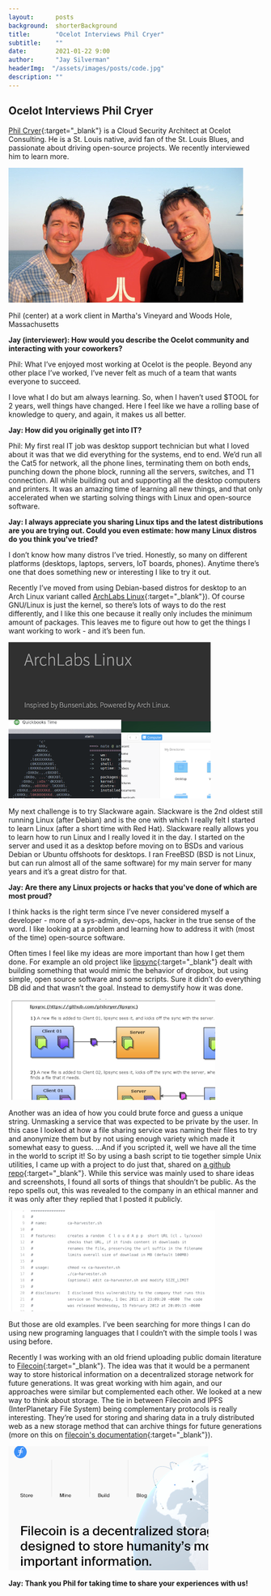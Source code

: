 ```yaml
---
layout:      posts
background:  shorterBackground
title:       "Ocelot Interviews Phil Cryer"
subtitle:    ""
date:        2021-01-22 9:00
author:      "Jay Silverman"
headerImg:  "/assets/images/posts/code.jpg"
description: ""
---
```


## Ocelot Interviews Phil Cryer

[Phil Cryer](https://www.linkedin.com/in/philcryer/){:target="_blank"} is a Cloud Security Architect at Ocelot Consulting. He is a St. Louis native, avid fan of the St. Louis Blues, and passionate about driving open-source projects. We recently interviewed him to learn more. 

![Phil Cryer](/assets/images/posts/2021-01-22-interview-phil-cryer/phil.jpg)

Phil (center) at a work client in Martha's Vineyard and Woods Hole, Massachusetts

 
**Jay (interviewer): How would you describe the Ocelot community and interacting with your coworkers?**

Phil: What I’ve enjoyed most working at Ocelot is the people. Beyond any other place I’ve worked, I’ve never felt as much of a team that wants everyone to succeed. 

I love what I do but am always learning. So, when I haven’t used $TOOL for 2 years, well things have changed. Here I feel like we have a rolling base of knowledge to query, and again, it makes us all better. 

**Jay: How did you originally get into IT?**

Phil: My first real IT job was desktop support technician but what I loved about it was that we did everything for the systems, end to end. We’d run all the Cat5 for network, all the phone lines, terminating them on both ends, punching down the phone block, running all the servers, switches, and T1 connection. All while building out and supporting all the desktop computers and printers. It was an amazing time of learning all new things, and that only accelerated when we starting solving things with Linux and open-source software.

**Jay: I always appreciate you sharing Linux tips and the latest distributions are you are trying out. Could you even estimate: how many Linux distros do you think you've tried?**

I don’t know how many distros I’ve tried. Honestly, so many on different platforms (desktops, laptops, servers, IoT boards, phones). Anytime there’s one that does something new or interesting I like to try it out. 

Recently I’ve moved from using Debian-based distros for desktop to an Arch Linux variant called [ArchLabs Linux](https://archlabslinux.com/){:target="_blank"}). Of course GNU/Linux is just the kernel, so there’s lots of ways to do the rest differently, and I like this one because it really only includes the minimum amount of packages. This leaves me to figure out how to get the things I want working to work - and it’s been fun.

![ArchLabs Linux](/assets/images/posts/2021-01-22-interview-phil-cryer/archlabs.png)

My next challenge is to try Slackware again. Slackware is the 2nd oldest still running Linux (after Debian) and is the one with which I really felt I started to learn Linux (after a short time with Red Hat). Slackware really allows you to learn how to run Linux and I really loved it in the day. I started on the server and used it as a desktop before moving on to BSDs and various Debian or Ubuntu offshoots for desktops. I ran FreeBSD (BSD is not Linux, but can run almost all of the same software) for my main server for many years and it’s a great distro for that.

**Jay: Are there any Linux projects or hacks that you've done of which are most proud?**

I think hacks is the right term since I’ve never considered myself a developer - more of a sys-admin, dev-ops, hacker in the true sense of the word. I like looking at a problem and learning how to address it with (most of the time) open-source software. 

Often times I feel like my ideas are more important than how I get them done. For example an old project like [lipsync](https://github.com/philcryer/lipsync){:target="_blank"} dealt with building something that would mimic the behavior of dropbox, but using simple, open source software and some scripts. Sure it didn’t do everything DB did and that wasn’t the goal. Instead to demystify how it was done.

![lipsync](/assets/images/posts/2021-01-22-interview-phil-cryer/lipsync.png)

Another was an idea of how you could brute force and guess a unique string. Unmasking a service that was expected to be private by the user. In this case I looked at how a file sharing service was naming their files to try and anonymize them but by not using enough variety which made it somewhat easy to guess. ...And if you scripted it, well we have all the time in the world to script it! So by using a bash script to tie together simple Unix utilities, I came up with a project to do just that, shared on [a github repo](https://github.com/philcryer/ca-harvester){:target="_blank"}. While this service was mainly used to share ideas and screenshots, I found all sorts of things that shouldn’t be public. As the repo spells out, this was revealed to the company in an ethical manner and it was only after they replied that I posted it publicly.

![harvester](/assets/images/posts/2021-01-22-interview-phil-cryer/harvester.png)

But those are old examples. I’ve been searching for more things I can do using new programing languages that I couldn’t with the simple tools I was using before. 

Recently I was working with an old friend uploading public domain literature to [Filecoin](https://filecoin.io/){:target="_blank"}. The idea was that it would be a permanent way to store historical information on a decentralized storage network for future generations. It was great working with him again, and our approaches were similar but complemented each other. We looked at a new way to think about storage. The tie in between Filecoin and IPFS (InterPlanetary File System) being complementary protocols is really interesting. They’re used for storing and sharing data in a truly distributed web as a new storage method that can archive things for future generations (more on this on [filecoin's documentation](https://docs.filecoin.io/about-filecoin/ipfs-and-filecoin/#data-storage-incentives){:target="_blank"}).

![filecoin](/assets/images/posts/2021-01-22-interview-phil-cryer/filecoin.png)

**Jay: Thank you Phil for taking time to share your experiences with us!**